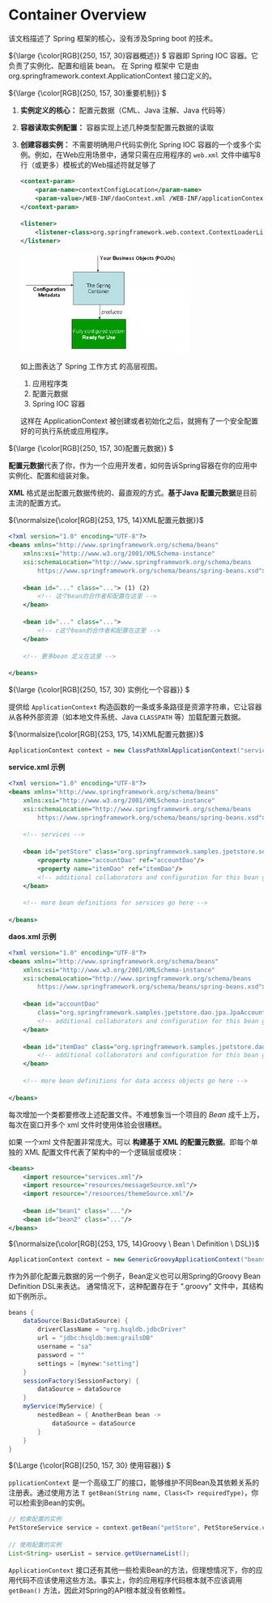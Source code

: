 # Container Overview

该文档描述了 Spring 框架的核心，没有涉及Spring boot 的技术。

${\large {\color[RGB]{250, 157, 30}容器概述}} $
容器即 Spring IOC 容器。它负责了实例化、配置和组装 bean。
在 Spring 框架中 它是由 org.springframework.context.ApplicationContext 接口定义的。

${\large {\color[RGB]{250, 157, 30}重要机制}} $

1. **实例定义的核心：** 配置元数据（CML、Java 注解、Java  代码等）

2. **容器读取实例配置：** 容器实现上述几种类型配置元数据的读取

3. **创建容器实例：** 不需要明确用户代码实例化 Spring IOC 容器的一个或多个实例。例如，在Web应用场景中，通常只需在应用程序的 `web.xml` 文件中编写8行（或更多）模板式的Web描述符就足够了

   ```xml
   <context-param>
       <param-name>contextConfigLocation</param-name>
       <param-value>/WEB-INF/daoContext.xml /WEB-INF/applicationContext.xml</param-value>
   </context-param>
   
   <listener>
       <listener-class>org.springframework.web.context.ContextLoaderListener</listener-class>
   </listener>
   
   ```

   <img src="https://raw.githubusercontent.com/ChenXuRiYue/image-cloud/main/typora/container-magic.png" alt="container magic" style="zoom: 67%;" />

   如上图表达了 Spring 工作方式 的高层视图。

   1. 应用程序类
   2. 配置元数据
   3. Spring IOC 容器

   这样在 ApplicationContext 被创建或者初始化之后，就拥有了一个安全配置好的可执行系统或应用程序。

${\large {\color[RGB]{250, 157, 30}配置元数据}} $

**配置元数据**代表了你，作为一个应用开发者，如何告诉Spring容器在你的应用中实例化、配置和组装对象。

**XML** 格式是出配置元数据传统的、最直观的方式。**基于Java 配置元数据**是目前主流的配置方式。

${\normalsize{\color[RGB]{253, 175, 14}XML配置元数据}}$
```xml
<?xml version="1.0" encoding="UTF-8"?>
<beans xmlns="http://www.springframework.org/schema/beans"
    xmlns:xsi="http://www.w3.org/2001/XMLSchema-instance"
    xsi:schemaLocation="http://www.springframework.org/schema/beans
        https://www.springframework.org/schema/beans/spring-beans.xsd">

    <bean id="..." class="..."> (1) (2)
        <!-- 这个bean的合作者和配置在这里 -->
    </bean>

    <bean id="..." class="...">
        <!-- c这个bean的合作者和配置在这里 -->
    </bean>

    <!-- 更多bean 定义在这里 -->

</beans>

```

${\large {\color[RGB]{250, 157, 30} 实例化一个容器}} $

提供给 `ApplicationContext` 构造函数的一条或多条路径是资源字符串，它让容器从各种外部资源（如本地文件系统、Java `CLASSPATH` 等）加载配置元数据。

${\normalsize{\color[RGB]{253, 175, 14}XML配置元数据}}$

```java
ApplicationContext context = new ClassPathXmlApplicationContext("services.xml", "daos.xml");
```

**service.xml 示例**

```xml
<?xml version="1.0" encoding="UTF-8"?>
<beans xmlns="http://www.springframework.org/schema/beans"
    xmlns:xsi="http://www.w3.org/2001/XMLSchema-instance"
    xsi:schemaLocation="http://www.springframework.org/schema/beans
        https://www.springframework.org/schema/beans/spring-beans.xsd">

    <!-- services -->

    <bean id="petStore" class="org.springframework.samples.jpetstore.services.PetStoreServiceImpl">
        <property name="accountDao" ref="accountDao"/>
        <property name="itemDao" ref="itemDao"/>
        <!-- additional collaborators and configuration for this bean go here -->
    </bean>

    <!-- more bean definitions for services go here -->

</beans>
```

**daos.xml 示例**

```xml
<?xml version="1.0" encoding="UTF-8"?>
<beans xmlns="http://www.springframework.org/schema/beans"
    xmlns:xsi="http://www.w3.org/2001/XMLSchema-instance"
    xsi:schemaLocation="http://www.springframework.org/schema/beans
        https://www.springframework.org/schema/beans/spring-beans.xsd">

    <bean id="accountDao"
        class="org.springframework.samples.jpetstore.dao.jpa.JpaAccountDao">
        <!-- additional collaborators and configuration for this bean go here -->
    </bean>

    <bean id="itemDao" class="org.springframework.samples.jpetstore.dao.jpa.JpaItemDao">
        <!-- additional collaborators and configuration for this bean go here -->
    </bean>

    <!-- more bean definitions for data access objects go here -->

</beans>
```

每次增加一个类都要修改上述配置文件。不难想象当一个项目的 $Bean$ 成千上万，每次在窗口开多个 xml 文件时使用体验会很糟糕。

如果 一个xml 文件配置非常庞大。可以 **构建基于 XML 的配置元数据**。即每个单独的 XML 配置文件代表了架构中的一个逻辑层或模块：

```xml
<beans>
    <import resource="services.xml"/>
    <import resource="resources/messageSource.xml"/>
    <import resource="/resources/themeSource.xml"/>

    <bean id="bean1" class="..."/>
    <bean id="bean2" class="..."/>
</beans>
```

${\normalsize{\color[RGB]{253, 175, 14}Groovy \  Bean \ Definition \ DSL}}$

```java
ApplicationContext context = new GenericGroovyApplicationContext("beans.groovy");
```

作为外部化配置元数据的另一个例子，Bean定义也可以用Spring的Groovy Bean Definition DSL来表达。
通常情况下，这种配置存在于 ".groovy" 文件中，其结构如下例所示。

```groovy
beans {
    dataSource(BasicDataSource) {
        driverClassName = "org.hsqldb.jdbcDriver"
        url = "jdbc:hsqldb:mem:grailsDB"
        username = "sa"
        password = ""
        settings = [mynew:"setting"]
    }
    sessionFactory(SessionFactory) {
        dataSource = dataSource
    }
    myService(MyService) {
        nestedBean = { AnotherBean bean ->
            dataSource = dataSource
        }
    }
}
```

${\Large {\color[RGB]{250, 157, 30} 使用容器}} $

`pplicationContext` 是一个高级工厂的接口，能够维护不同Bean及其依赖关系的注册表。通过使用方法 `T getBean(String name, Class<T> requiredType)`，你可以检索到Bean的实例。

```java
// 检索配置的实例
PetStoreService service = context.getBean("petStore", PetStoreService.class);

// 使用配置的实例
List<String> userList = service.getUsernameList();
```



`ApplicationContext` 接口还有其他一些检索Bean的方法，但理想情况下，你的应用代码不应该使用这些方法。事实上，你的应用程序代码根本就不应该调用 `getBean()` 方法，因此对Spring的API根本就没有依赖性。
